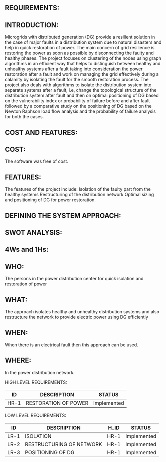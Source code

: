 REQUIREMENTS:
-------------

INTRODUCTION:
--------------

Microgrids with distributed generation (DG) provide a resilient solution in the case of major faults in a distribution system due to natural disasters and help in quick restoration of power.
The main concern of grid resilience is restoring the power as soon as possible by disconnecting the faulty and healthy phases.
The project focuses on clustering of the nodes using graph algorithms in an efficient way that helps to distinguish between healthy and unhealthy systems after a fault taking into consideration the power restoration after a fault and work on managing the grid effectively during a calamity by isolating the fault for the smooth restoration process.
The project also deals with algorithms to isolate the distribution system into separate systems after a fault, i.e, change the topological structure of the distribution system after fault and then on optimal positioning of DG based on the vulnerability index or probability of failure before and after fault followed by a comparative study on the positioning of DG based on the Newton Raphson load flow analysis and the probability of failure analysis for both the cases.

COST AND FEATURES:
------------------

COST:
-----

The software was free of cost.

FEATURES:
---------

The features of the project include:
Isolation of the faulty part from the healthy systems
Restructuring of the distribution network
Optimal sizing and positioning of DG for power restoration.



DEFINING THE SYSTEM APPROACH:
-----------------------------





SWOT ANALYSIS:
---------------




4Ws and 1Hs:
------------


WHO:
----

The persons in the power distribution center for quick isolation and restoration of power

WHAT:
-----

The approach isolates healthy and unhealthy distribution systems and also restructure the network to provide electric power using DG efficiently

WHEN:
-----

When there is an electrical fault then this approach can be used.

WHERE:
------

In the power distribution network.

HIGH LEVEL REQUIREMENTS:

| ID    | DESCRIPTION          | STATUS     |
| ------| ---------------------|------------|
| HR-1  | RESTORATION OF POWER |Implemented |



LOW LEVEL REQUIREMENTS:

| ID   | DESCRIPTION               | H_ID | STATUS       | 
|------| --------------------------|------|--------------|
| LR-1 |ISOLATION                  | HR-1 |  Implemented |
| LR-2 |RESTRUCTURING OF NETWORK   | HR-1 |  Implemented |
| LR-3 | POSITIONING OF DG         | HR-1 |  Implemented |








